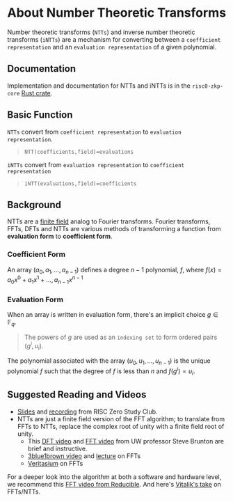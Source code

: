 # About Number Theoretic Transforms

Number theoretic transforms (`NTTs`) and inverse number theoretic transforms (`iNTTs`) are a mechanism for converting between a `coefficient representation` and an `evaluation representation` of a given polynomial.

## Documentation

Implementation and documentation for NTTs and iNTTs is in the `risc0-zkp-core` [Rust crate](https://github.com/risc0/risc0#rust-crates).

## Basic Function

`NTTs` convert from `coefficient representation` to `evaluation representation`.

> `NTT(coefficients,field)=evaluations`

`iNTTs` convert from `evaluation representation` to `coefficient representation`

> `iNTT(evaluations,field)=coefficients`

## Background

NTTs are a [finite field](about-finite-fields.md) analog to Fourier transforms.
Fourier transforms, FFTs, DFTs and NTTs are various methods of transforming a function from **evaluation form** to **coefficient form**.

### Coefficient Form

An array $(a_0,a_1,\ldots,a_{n-1})$ defines a degree $n-1$ polynomial, $f$, where $f(x)=a_0x^0+a_1x^1+\ldots,a_{n-1}x^{n-1}$

### Evaluation Form

When an array is written in evaluation form, there's an implicit choice $g\in\mathbb{F}_q$.

> The powers of $g$ are used as an `indexing set` to form ordered pairs $(g^i,u_i)$.

The polynomial associated with the array $(u_0,u_1,\ldots,u_{n-1})$ is the unique polynomial $f$ such that the degree of $f$ is less than $n$ and $f(g^i)=u_i$.

## Suggested Reading and Videos

- [Slides](https://docs.google.com/presentation/d/18EMbRUihd8lUOMd1cIvqpCL1qI0JcCqp/edit?usp=sharing&ouid=108906331404608387394&rtpof=true&sd=true) and [recording](https://youtu.be/Pct3rS4Y0IA) from RISC Zero Study Club.
- NTTs are just a finite field version of the FFT algorithm; to translate from FFTs to NTTs, replace the complex root of unity with a finite field root of unity.
  - This [DFT video](https://www.youtube.com/watch?v=nl9TZanwbBk) and [FFT video](https://www.youtube.com/watch?v=E8HeD-MUrjY) from UW professor Steve Brunton are brief and instructive.
  - [3blue1brown video](https://www.youtube.com/watch?v=spUNpyF58BY) and [lecture](https://www.youtube.com/watch?v=g8RkArhtCc4) on FFTs
  - [Veritasium](https://www.youtube.com/watch?v=nmgFG7PUHfo) on FFTs

For a deeper look into the algorithm at both a software and hardware level, we recommend this [FFT video from Reducible](https://www.youtube.com/watch?v=h7apO7q16V0). And here's [Vitalik's take](https://vitalik.ca/general/2019/05/12/fft.html) on FFTs/NTTs.
